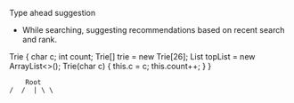 Type ahead suggestion

- While searching, suggesting recommendations based on recent search and rank.


Trie {
    char c;
    int count;
    Trie[] trie = new Trie[26];
    List<String> topList = new ArrayList<>();
    Trie(char c) {
        this.c = c;
        this.count++;
    }
}

        Root
    /  /  | \ \
    



